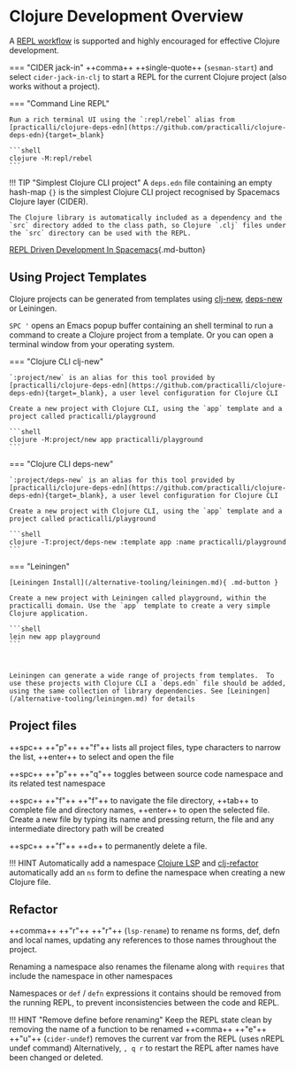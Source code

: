 # Clojure Development Overview

A [REPL workflow](/spacemacs/repl-workflow/) is supported and highly encouraged for effective Clojure development.

=== "CIDER jack-in"
    ++comma++ ++single-quote++ (`sesman-start`) and select `cider-jack-in-clj` to start a REPL for the current Clojure project (also works without a project).

=== "Command Line REPL"

    Run a rich terminal UI using the `:repl/rebel` alias from [practicalli/clojure-deps-edn](https://github.com/practicalli/clojure-deps-edn){target=_blank}

    ```shell
    clojure -M:repl/rebel
    ```

!!! TIP "Simplest Clojure CLI project"
    A `deps.edn` file containing an empty hash-map `{}` is the simplest Clojure CLI project recognised by Spacemacs Clojure layer (CIDER).

    The Clojure library is automatically included as a dependency and the `src` directory added to the class path, so Clojure `.clj` files under the `src` directory can be used with the REPL.


[REPL Driven Development In Spacemacs](/spacemacs/clojure-repl/){.md-button}


## Using Project Templates

Clojure projects can be generated from templates using [clj-new](https://github.com/seancorfield/clj-new), [deps-new](https://github.com/seancorfield/clj-new) or Leiningen.

`SPC '` opens an Emacs popup buffer containing an shell terminal to run a command to create a Clojure project from a template.  Or you can open a terminal window from your operating system.

=== "Clojure CLI clj-new"

    `:project/new` is an alias for this tool provided by [practicalli/clojure-deps-edn](https://github.com/practicalli/clojure-deps-edn){target=_blank}, a user level configuration for Clojure CLI

    Create a new project with Clojure CLI, using the `app` template and a project called practicalli/playground

    ```shell
    clojure -M:project/new app practicalli/playground
    ```


=== "Clojure CLI deps-new"

    `:project/deps-new` is an alias for this tool provided by [practicalli/clojure-deps-edn](https://github.com/practicalli/clojure-deps-edn){target=_blank}, a user level configuration for Clojure CLI

    Create a new project with Clojure CLI, using the `app` template and a project called practicalli/playground

    ```shell
    clojure -T:project/deps-new :template app :name practicalli/playground
    ```


=== "Leiningen"

    [Leiningen Install](/alternative-tooling/leiningen.md){ .md-button }

    Create a new project with Leiningen called playground, within the practicalli domain. Use the `app` template to create a very simple Clojure application.

    ```shell
    lein new app playground
    ```



    Leiningen can generate a wide range of projects from templates.  To use these projects with Clojure CLI a `deps.edn` file should be added, using the same collection of library dependencies. See [Leiningen](/alternative-tooling/leiningen.md) for details

## Project files

++spc++ ++"p"++ ++"f"++ lists all project files, type characters to narrow the list, ++enter++ to select and open the file

++spc++ ++"p"++ ++"q"++ toggles between source code namespace and its related test namespace

++spc++ ++"f"++ ++"f"++ to navigate the file directory, ++tab++ to complete file and directory names, ++enter++ to open the selected file.  Create a new file by typing its name and pressing return, the file and any intermediate directory path will be created

++spc++ ++"f"++ ++d++ to permanently delete a file.

!!! HINT Automatically add a namespace
    [Clojure LSP]() and [clj-refactor]() automatically add an `ns` form to define the namespace when creating a new Clojure file.


## Refactor

++comma++ ++"r"++ ++"r"++ (`lsp-rename`) to rename ns forms, def, defn and local names, updating any references to those names throughout the project.

Renaming a namespace also renames the filename along with `requires` that include the namespace in other namespaces

Namespaces or `def` / `defn` expressions  it contains should be removed from the running REPL, to prevent inconsistencies between the code and REPL.

!!! HINT "Remove define before renaming"
    Keep the REPL state clean by removing the name of a function to be renamed
    ++comma++ ++"e"++ ++"u"++ (`cider-undef`) removes the current var from the REPL (uses nREPL undef command)
    Alternatively, `, q r` to restart the REPL after names have been changed or deleted.
